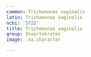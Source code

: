 ```yaml
---
common: Trichomonas vaginalis
latin: Trichomonas vaginalis
ncbi: '5722'
title: Trichomonas vaginalis
group: Invertebrates
image: .na.character

---
```


